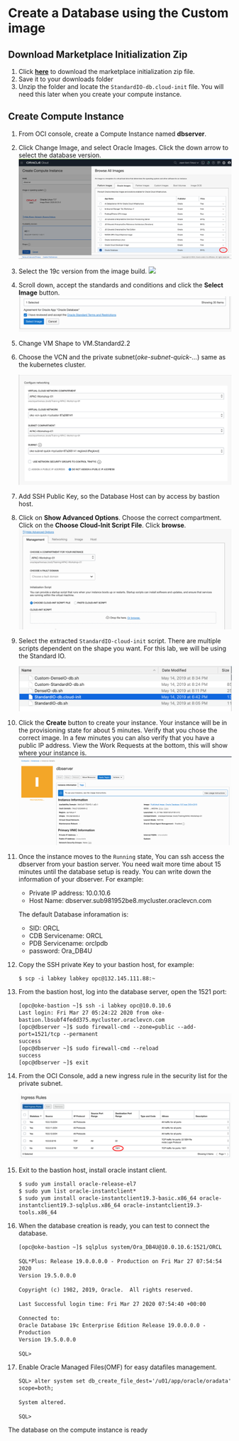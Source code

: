 # Create a Database using the Custom image



## Download Marketplace Initialization Zip

1. Click [**here**](https://community.oracle.com/servlet/JiveServlet/download/1031489-6-462822/oci-db-app-script-examples.zip) to download the marketplace initialization zip file.
2. Save it to your downloads folder
3. Unzip the folder and locate the `StandardIO-db.cloud-init` file. You will need this later when you create your compute instance.



## Create Compute Instance

1. From OCI console, create a Compute Instance named **dbserver**.

2. Click Change Image, and select Oracle Images. Click the down arrow to select the database version.
![](./images/image-20200327113751359.png " ")

3. Select the 19c version from the image build.
![](./images/image-20200327113859165.png " ")

4. Scroll down, accept the standards and conditions and click the **Select Image** button.
![](./images/image-20200327114104402.png " ")

5. Change VM Shape to VM.Standard2.2

6. Choose the VCN and the private subnet(*oke-subnet-quick-...*) same as the kubernetes cluster.

   ![](./images/image-20200331150421977.png " ")

7. Add SSH Public Key, so the Database Host can by access by bastion host.

8. Click on **Show Advanced Options**. Choose the correct compartment. Click on the **Choose Cloud-Init Script File**. Click **browse**.
![](./images/image-20200327114627886.png " ")

9. Select the extracted `StandardIO-cloud-init` script. There are multiple scripts dependent on the shape you want. For this lab, we will be using the Standard IO.

   ![](./images/image-20200327114942460.png " ")

10. Click the **Create** button to create your instance. Your instance will be in the provisioning state for about 5 minutes. Verify that you chose the correct image. In a few minutes you can also verify that you have a public IP address. View the Work Requests at the bottom, this will show where your instance is.
![](./images/image-20200327115120107.png " ")

   

11. Once the instance moves to the `Running` state, You can ssh access the dbserver from your bastion server. You need wait more time about 15 minutes until the database setup is ready. You can write down the information of your dbserver. For example:

    - Private IP address: 10.0.10.6
    - Host Name: dbserver.sub981952be8.mycluster.oraclevcn.com

    The default Database inforamation is:

    - SID: ORCL
    - CDB Servicename: ORCL
    - PDB Servicename: orclpdb
    - password: Ora_DB4U

    

12. Copy the SSH private Key to your bastion host, for example:

    ```
    $ scp -i labkey labkey opc@132.145.111.88:~
    ```

    

13. From the bastion host, log into the database server, open the 1521 port:

    ```
    [opc@oke-bastion ~]$ ssh -i labkey opc@10.0.10.6
    Last login: Fri Mar 27 05:24:22 2020 from oke-bastion.lbsubf4fedd375.mycluster.oraclevcn.com
    [opc@dbserver ~]$ sudo firewall-cmd --zone=public --add-port=1521/tcp --permanent
    success
    [opc@dbserver ~]$ sudo firewall-cmd --reload
    success
    [opc@dbserver ~]$ exit
    ```

    

14. From the OCI Console, add a new ingress rule in the security list for the private subnet.

    ![](./images/image-20200331160042395.png " ")

    

15. Exit to the bastion host, install oracle instant client.

    ```
    $ sudo yum install oracle-release-el7
    $ sudo yum list oracle-instantclient*
    $ sudo yum install oracle-instantclient19.3-basic.x86_64 oracle-instantclient19.3-sqlplus.x86_64 oracle-instantclient19.3-tools.x86_64
    ```

     

16. When the database creation is ready, you can test to connect the database.

    ```
    [opc@oke-bastion ~]$ sqlplus system/Ora_DB4U@10.0.10.6:1521/ORCL
    
    SQL*Plus: Release 19.0.0.0.0 - Production on Fri Mar 27 07:54:54 2020
    Version 19.5.0.0.0
    
    Copyright (c) 1982, 2019, Oracle.  All rights reserved.
    
    Last Successful login time: Fri Mar 27 2020 07:54:40 +00:00
    
    Connected to:
    Oracle Database 19c Enterprise Edition Release 19.0.0.0.0 - Production
    Version 19.5.0.0.0
    
    SQL> 
    ```

    

17. Enable Oracle Managed Files(OMF) for easy datafiles management.

    ```
    SQL> alter system set db_create_file_dest='/u01/app/oracle/oradata' scope=both;
    
    System altered.
    
    SQL> 
    ```

    

The database on the compute instance is ready